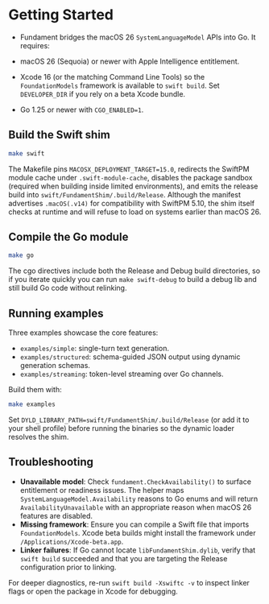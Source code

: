 # Getting Started

- Fundament bridges the macOS 26 `SystemLanguageModel` APIs into Go. It requires:

- macOS 26 (Sequoia) or newer with Apple Intelligence entitlement.
- Xcode 16 (or the matching Command Line Tools) so the `FoundationModels` framework is available to `swift build`. Set `DEVELOPER_DIR` if you rely on a beta Xcode bundle.
- Go 1.25 or newer with `CGO_ENABLED=1`.

## Build the Swift shim

```bash
make swift
```

The Makefile pins `MACOSX_DEPLOYMENT_TARGET=15.0`, redirects the SwiftPM module cache under `.swift-module-cache`, disables the package sandbox (required when building inside limited environments), and emits the release build into `swift/FundamentShim/.build/Release`. Although the manifest advertises `.macOS(.v14)` for compatibility with SwiftPM 5.10, the shim itself checks at runtime and will refuse to load on systems earlier than macOS 26.

## Compile the Go module

```bash
make go
```

The cgo directives include both the Release and Debug build directories, so if you iterate quickly you can run `make swift-debug` to build a debug lib and still build Go code without relinking.

## Running examples

Three examples showcase the core features:

- `examples/simple`: single-turn text generation.
- `examples/structured`: schema-guided JSON output using dynamic generation schemas.
- `examples/streaming`: token-level streaming over Go channels.

Build them with:

```bash
make examples
```

Set `DYLD_LIBRARY_PATH=swift/FundamentShim/.build/Release` (or add it to your shell profile) before running the binaries so the dynamic loader resolves the shim.

## Troubleshooting

- **Unavailable model**: Check `fundament.CheckAvailability()` to surface entitlement or readiness issues. The helper maps `SystemLanguageModel.Availability` reasons to Go enums and will return `AvailabilityUnavailable` with an appropriate reason when macOS 26 features are disabled.
- **Missing framework**: Ensure you can compile a Swift file that imports `FoundationModels`. Xcode beta builds might install the framework under `/Applications/Xcode-beta.app`.
- **Linker failures**: If Go cannot locate `libFundamentShim.dylib`, verify that `swift build` succeeded and that you are targeting the Release configuration prior to linking.

For deeper diagnostics, re-run `swift build -Xswiftc -v` to inspect linker flags or open the package in Xcode for debugging.
